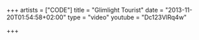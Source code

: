 +++
artists = ["CODE"]
title = "Glimlight Tourist"
date = "2013-11-20T01:54:58+02:00"
type = "video"
youtube = "Dc123VlRq4w"

+++
